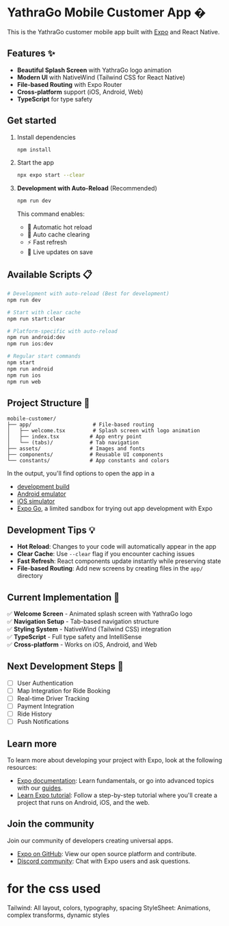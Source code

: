 # YathraGo Mobile Customer App �

This is the YathraGo customer mobile app built with [Expo](https://expo.dev) and React Native.

## Features ✨

- **Beautiful Splash Screen** with YathraGo logo animation
- **Modern UI** with NativeWind (Tailwind CSS for React Native)
- **File-based Routing** with Expo Router
- **Cross-platform** support (iOS, Android, Web)
- **TypeScript** for type safety

## Get started

1. Install dependencies

   ```bash
   npm install
   ```

2. Start the app

   ```bash
   npx expo start --clear
   ```

3. **Development with Auto-Reload** (Recommended)

   ```bash
   npm run dev
   ```
   
   This command enables:
   - 🔄 Automatic hot reload
   - 🧹 Auto cache clearing
   - ⚡ Fast refresh
   - 📱 Live updates on save

## Available Scripts 📋

```bash
# Development with auto-reload (Best for development)
npm run dev

# Start with clear cache
npm run start:clear

# Platform-specific with auto-reload
npm run android:dev
npm run ios:dev

# Regular start commands
npm start
npm run android
npm run ios
npm run web
```

## Project Structure 📁

```
mobile-customer/
├── app/                    # File-based routing
│   ├── welcome.tsx         # Splash screen with logo animation
│   ├── index.tsx          # App entry point
│   └── (tabs)/            # Tab navigation
├── assets/                # Images and fonts
├── components/            # Reusable UI components
└── constants/             # App constants and colors
```

In the output, you'll find options to open the app in a

- [development build](https://docs.expo.dev/develop/development-builds/introduction/)
- [Android emulator](https://docs.expo.dev/workflow/android-studio-emulator/)
- [iOS simulator](https://docs.expo.dev/workflow/ios-simulator/)
- [Expo Go](https://expo.dev/go), a limited sandbox for trying out app development with Expo

## Development Tips 💡

- **Hot Reload**: Changes to your code will automatically appear in the app
- **Clear Cache**: Use `--clear` flag if you encounter caching issues
- **Fast Refresh**: React components update instantly while preserving state
- **File-based Routing**: Add new screens by creating files in the `app/` directory

## Current Implementation 🎯

✅ **Welcome Screen** - Animated splash screen with YathraGo logo  
✅ **Navigation Setup** - Tab-based navigation structure  
✅ **Styling System** - NativeWind (Tailwind CSS) integration  
✅ **TypeScript** - Full type safety and IntelliSense  
✅ **Cross-platform** - Works on iOS, Android, and Web  

## Next Development Steps 🚀

- [ ] User Authentication
- [ ] Map Integration for Ride Booking
- [ ] Real-time Driver Tracking
- [ ] Payment Integration
- [ ] Ride History
- [ ] Push Notifications

## Learn more

To learn more about developing your project with Expo, look at the following resources:

- [Expo documentation](https://docs.expo.dev/): Learn fundamentals, or go into advanced topics with our [guides](https://docs.expo.dev/guides).
- [Learn Expo tutorial](https://docs.expo.dev/tutorial/introduction/): Follow a step-by-step tutorial where you'll create a project that runs on Android, iOS, and the web.

## Join the community

Join our community of developers creating universal apps.

- [Expo on GitHub](https://github.com/expo/expo): View our open source platform and contribute.
- [Discord community](https://chat.expo.dev): Chat with Expo users and ask questions.

# for the css used
Tailwind: All layout, colors, typography, spacing
StyleSheet: Animations, complex transforms, dynamic styles